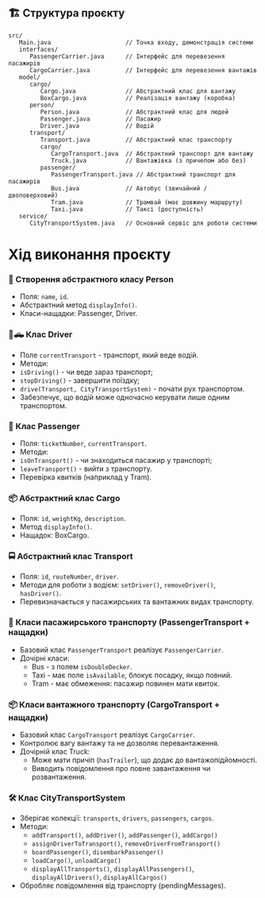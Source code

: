 ## 🏗️ Структура проєкту
```
src/
   Main.java                     // Точка входу, демонстрація системи
   interfaces/
      PassengerCarrier.java      // Інтерфейс для перевезення пасажирів
      CargoCarrier.java          // Інтерфейс для перевезення вантажів
   model/
      cargo/
         Cargo.java              // Абстрактний клас для вантажу
         BoxCargo.java           // Реалізація вантажу (коробка)
      person/
         Person.java             // Абстрактний клас для людей
         Passenger.java          // Пасажир
         Driver.java             // Водій
      transport/
         Transport.java          // Абстрактний клас транспорту
         cargo/
            CargoTransport.java  // Абстрактний транспорт для вантажу
            Truck.java           // Вантажівка (з причепом або без)
         passenger/
            PassengerTransport.java // Абстрактний транспорт для пасажирів
            Bus.java             // Автобус (звичайний / двоповерховий)
            Tram.java            // Трамвай (має довжину маршруту)
            Taxi.java            // Таксі (доступність)
   service/
      CityTransportSystem.java   // Основний сервіс для роботи системи

```

# Хід виконання проєкту
### 👤 Створення абстрактного класу Person
- Поля: `name`, `id`.
- Абстрактний метод `displayInfo()`.
- Класи-нащадки: Passenger, Driver.

### 👤🛻 Клас Driver
- Поле `currentTransport` - транспорт, який веде водій.
- Методи:
- `isDriving()` - чи веде зараз транспорт;
- `stopDriving()` - завершити поїздку;
- `drive(Transport, CityTransportSystem)` - почати рух транспортом.
- Забезпечує, що водій може одночасно керувати лише одним транспортом.

### 🚶 Клас Passenger
- Поля: `ticketNumber`, `currentTransport`.
- Методи:
- `isOnTransport()` - чи знаходиться пасажир у транспорті;
- `leaveTransport()` - вийти з транспорту.
- Перевірка квитків (наприклад у Tram).

### 📦 Абстрактний клас Cargo
- Поля: `id`, `weightKg`, `description`.
- Метод `displayInfo()`.
- Нащадок: BoxCargo.

### 🚍 Абстрактний клас Transport
- Поля: `id`, `routeNumber`, `driver`.
- Методи для роботи з водієм: `setDriver()`, `removeDriver()`, `hasDriver()`.
- Перевизначається у пасажирських та вантажних видах транспорту.

### 👥 Класи пасажирського транспорту (PassengerTransport + нащадки)
- Базовий клас `PassengerTransport` реалізує `PassengerCarrier`.
- Дочірні класи:
  - Bus - з полем `isDoubleDecker`.
  - Taxi - має поле `isAvailable`, блокує посадку, якщо повний.
  - Tram - має обмеження: пасажир повинен мати квиток.
 
### 📦 Класи вантажного транспорту (CargoTransport + нащадки)
- Базовий клас `CargoTransport` реалізує `CargoCarrier`.
- Контролює вагу вантажу та не дозволяє перевантаження.
- Дочірній клас Truck:
  - Може мати причіп (`hasTrailer`), що додає до вантажопідйомності.
  - Виводить повідомлення про повне завантаження чи розвантаження.
 
### 🛠️ Клас CityTransportSystem
- Зберігає колекції: `transports`, `drivers`, `passengers`, `cargos`.
- Методи:
  - `addTransport()`, `addDriver()`, `addPassenger()`, `addCargo()`
  - `assignDriverToTransport()`, `removeDriverFromTransport()`
  - `boardPassenger()`, `disembarkPassenger()`
  - `loadCargo()`, `unloadCargo()`
  - `displayAllTransports()`, `displayAllPassengers()`, `displayAllDrivers()`, `displayAllCargos()`
- Обробляє повідомлення від транспорту (pendingMessages).
